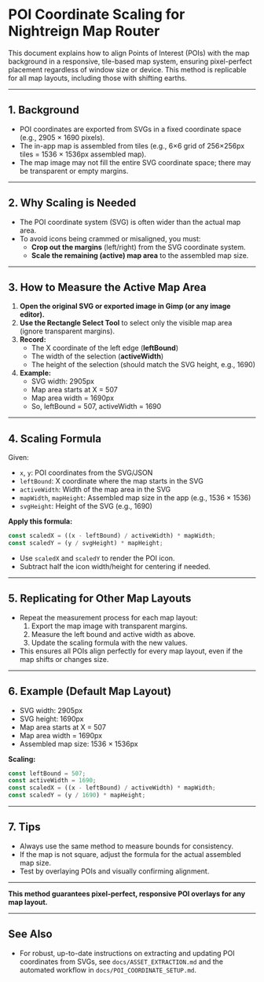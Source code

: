 # POI Coordinate Scaling for Nightreign Map Router

This document explains how to align Points of Interest (POIs) with the map background in a responsive, tile-based map system, ensuring pixel-perfect placement regardless of window size or device. This method is replicable for all map layouts, including those with shifting earths.

---

## 1. **Background**
- POI coordinates are exported from SVGs in a fixed coordinate space (e.g., 2905 × 1690 pixels).
- The in-app map is assembled from tiles (e.g., 6×6 grid of 256×256px tiles = 1536 × 1536px assembled map).
- The map image may not fill the entire SVG coordinate space; there may be transparent or empty margins.

---

## 2. **Why Scaling is Needed**
- The POI coordinate system (SVG) is often wider than the actual map area.
- To avoid icons being crammed or misaligned, you must:
  - **Crop out the margins** (left/right) from the SVG coordinate system.
  - **Scale the remaining (active) map area** to the assembled map size.

---

## 3. **How to Measure the Active Map Area**
1. **Open the original SVG or exported image in Gimp (or any image editor).**
2. **Use the Rectangle Select Tool** to select only the visible map area (ignore transparent margins).
3. **Record:**
   - The X coordinate of the left edge (**leftBound**)
   - The width of the selection (**activeWidth**)
   - The height of the selection (should match the SVG height, e.g., 1690)
4. **Example:**
   - SVG width: 2905px
   - Map area starts at X = 507
   - Map area width = 1690px
   - So, leftBound = 507, activeWidth = 1690

---

## 4. **Scaling Formula**
Given:
- `x`, `y`: POI coordinates from the SVG/JSON
- `leftBound`: X coordinate where the map starts in the SVG
- `activeWidth`: Width of the map area in the SVG
- `mapWidth`, `mapHeight`: Assembled map size in the app (e.g., 1536 × 1536)
- `svgHeight`: Height of the SVG (e.g., 1690)

**Apply this formula:**
```js
const scaledX = ((x - leftBound) / activeWidth) * mapWidth;
const scaledY = (y / svgHeight) * mapHeight;
```
- Use `scaledX` and `scaledY` to render the POI icon.
- Subtract half the icon width/height for centering if needed.

---

## 5. **Replicating for Other Map Layouts**
- Repeat the measurement process for each map layout:
  1. Export the map image with transparent margins.
  2. Measure the left bound and active width as above.
  3. Update the scaling formula with the new values.
- This ensures all POIs align perfectly for every map layout, even if the map shifts or changes size.

---

## 6. **Example (Default Map Layout)**
- SVG width: 2905px
- SVG height: 1690px
- Map area starts at X = 507
- Map area width = 1690px
- Assembled map size: 1536 × 1536px

**Scaling:**
```js
const leftBound = 507;
const activeWidth = 1690;
const scaledX = ((x - leftBound) / activeWidth) * mapWidth;
const scaledY = (y / 1690) * mapHeight;
```

---

## 7. **Tips**
- Always use the same method to measure bounds for consistency.
- If the map is not square, adjust the formula for the actual assembled map size.
- Test by overlaying POIs and visually confirming alignment.

---

**This method guarantees pixel-perfect, responsive POI overlays for any map layout.**

---

## See Also
- For robust, up-to-date instructions on extracting and updating POI coordinates from SVGs, see `docs/ASSET_EXTRACTION.md` and the automated workflow in `docs/POI_COORDINATE_SETUP.md`. 